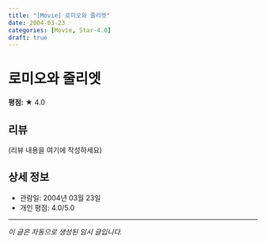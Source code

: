 ```yaml
---
title: "[Movie] 로미오와 줄리엣"
date: 2004-03-23
categories: [Movie, Star-4.0]
draft: true
---
```


# 로미오와 줄리엣

**평점:** ★ 4.0

## 리뷰

(리뷰 내용을 여기에 작성하세요)

## 상세 정보

- 관람일: 2004년 03월 23일
- 개인 평점: 4.0/5.0

---

*이 글은 자동으로 생성된 임시 글입니다.*
